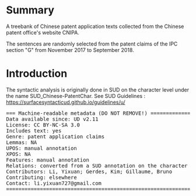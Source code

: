 # Summary
A treebank of Chinese patent application texts collected from the Chinese patent office's website CNIPA.

The sentences are randomly selected from the patent claims of the IPC section "G" from November 2017 to September 2018.

# Introduction
The syntactic analysis is originally done in SUD on the character level under the name SUD_Chinese-PatentChar. See SUD Guidelines : https://surfacesyntacticud.github.io/guidelines/u/

<pre>
=== Machine-readable metadata (DO NOT REMOVE!) ================================
Data available since: UD v2.11
License: CC BY-NC-SA 3.0
Includes text: yes
Genre: patent application claims
Lemmas: NA
UPOS: manual annotation
XPOS: NA
Features: manual annotation
Relations: converted from a SUD annotation on the character level by Grew grammar rules
Contributors: Li, Yixuan; Gerdes, Kim; Gillaume, Bruno
Contributing: elsewhere
Contact: li.yixuan727@gmail.com
===============================================================================
</pre>

